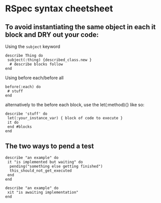 # RSpec syntax cheetsheet



## To avoid instantiating the same object in each it block and DRY out your code:  

Using the `subject` keyword 

```
describe Thing do
 subject(:thing) {described_class.new }
  # describe blocks follow
end
```

Using before each/before all  

```
before(:each) do
 # stuff
end
```

alternatively to the before each block, use the let(:method){} like so:

```
describe 'stuff' do
 let(:your_instance_var) { block of code to execute }
 it do
 end #blocks
end
```


## The two ways to pend a test

```
describe "an example" do
 it "is implemented but waiting" do
  pending("something else getting finished")
  this_should_not_get_executed
 end
end
```

```
describe "an example" do
 xit "is awaiting implementation"
end
```